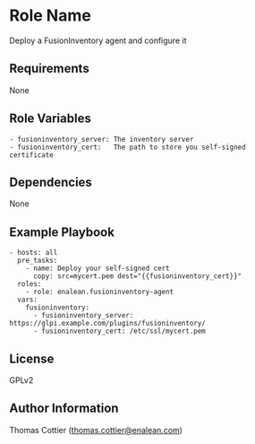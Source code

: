 Role Name
=========

Deploy a FusionInventory agent and configure it

Requirements
------------

None

Role Variables
--------------

    - fusioninventory_server: The inventory server
    - fusioninventory_cert:   The path to store you self-signed certificate

Dependencies
------------

None

Example Playbook
----------------

    - hosts: all
      pre_tasks:
        - name: Deploy your self-signed cert
          copy: src=mycert.pem dest="{{fusioninventory_cert}}"
      roles:
        - role: enalean.fusioninventory-agent
      vars:
        fusioninventory:
          - fusioninventory_server: https://glpi.example.com/plugins/fusioninventory/
          - fusioninventory_cert: /etc/ssl/mycert.pem

License
-------

GPLv2

Author Information
------------------

Thomas Cottier (thomas.cottier@enalean.com)
